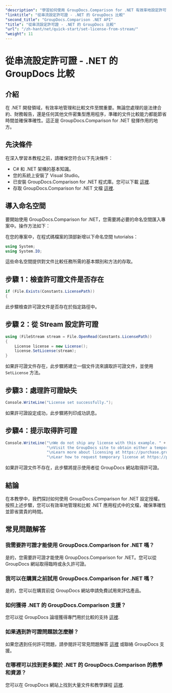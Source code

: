 ```yaml
---
"description": "學習如何使用 GroupDocs.Comparison for .NET 有效率地設定許可證。本教學將幫助您確保文件準確性並節省時間。"
"linktitle": "從串流設定許可證 - .NET 的 GroupDocs 比較"
"second_title": "GroupDocs.Comparison .NET API"
"title": "從串流設定許可證 - .NET 的 GroupDocs 比較"
"url": "/zh-hant/net/quick-start/set-license-from-stream/"
"weight": 11
---
```


# 從串流設定許可證 - .NET 的 GroupDocs 比較

## 介紹
在 .NET 開發領域，有效率地管理和比較文件至關重要。無論您處理的是法律合約、財務報告，還是任何其他文件密集型應用程序，準確的文件比較能力都能節省時間並確保準確性。這正是 GroupDocs.Comparison for .NET 發揮作用的地方。 
## 先決條件
在深入學習本教程之前，請確保您符合以下先決條件：
- C# 和 .NET 架構的基本知識。
- 您的系統上安裝了 Visual Studio。
- 已安裝 GroupDocs.Comparison for .NET 程式庫。您可以下載 [這裡](https://releases。groupdocs.com/comparison/net/).
- 存取 GroupDocs.Comparison for .NET 文檔 [這裡](https://tutorials。groupdocs.com/comparison/net/).

## 導入命名空間
要開始使用 GroupDocs.Comparison for .NET，您需要將必要的命名空間匯入專案中。操作方法如下：

在您的專案中，在程式碼檔案的頂部新增以下命名空間 tutorialss：
```csharp
using System;
using System.IO;
```
這些命名空間提供對文件比較任務所需的基本類別和方法的存取。

## 步驟 1：檢查許可證文件是否存在
```csharp
if (File.Exists(Constants.LicensePath))
{
```
此步驟檢查許可證文件是否存在於指定路徑中。
## 步驟 2：從 Stream 設定許可證
```csharp
using (FileStream stream = File.OpenRead(Constants.LicensePath))
{
    License license = new License();
    license.SetLicense(stream);
}
```
如果許可證文件存在，此步驟將建立一個文件流來讀取許可證文件，並使用 `SetLicense` 方法。
## 步驟3：處理許可證缺失
```csharp
Console.WriteLine("License set successfully.");
```
如果許可證設定成功，此步驟將列印成功訊息。
## 步驟4：提示取得許可證
```csharp
Console.WriteLine("\nWe do not ship any license with this example. " +
                  "\nVisit the GroupDocs site to obtain either a temporary or permanent license. " +
                  "\nLearn more about licensing at https://purchase.groupdocs.com/faqs/licensing。 " +
                  "\nLear how to request temporary license at https://purchase.groupdocs.com/temporary-license。 ");
```
如果許可證文件不存在，此步驟將提示使用者從 GroupDocs 網站取得許可證。

## 結論
在本教學中，我們探討如何使用 GroupDocs.Comparison for .NET 設定授權。按照上述步驟，您可以有效率地管理和比較 .NET 應用程式中的文檔，確保準確性並節省寶貴的時間。
## 常見問題解答
### 我需要許可證才能使用 GroupDocs.Comparison for .NET 嗎？
是的，您需要許可證才能使用 GroupDocs.Comparison for .NET。您可以從 GroupDocs 網站取得臨時或永久許可證。
### 我可以在購買之前試用 GroupDocs.Comparison for .NET 嗎？
是的，您可以在購買前從 GroupDocs 網站申請免費試用來評估產品。
### 如何獲得 .NET 的 GroupDocs.Comparison 支援？
您可以從 GroupDocs 論壇獲得專門用於比較的支持 [這裡](https://forum。groupdocs.com/c/comparison/12).
### 如果遇到許可證問題該怎麼辦？
如果您遇到任何許可問題，請參閱許可常見問題解答 [這裡](https://purchase.groupdocs.com/faqs/licensing) 或聯絡 GroupDocs 支援。
### 在哪裡可以找到更多關於 .NET 的 GroupDocs.Comparison 的教學和資源？
您可以在 GroupDocs 網站上找到大量文件和教學課程 [這裡](https://tutorials。groupdocs.com/comparison/net/).